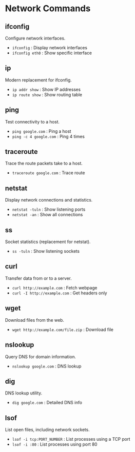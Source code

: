 # Network Commands

## ifconfig
Configure network interfaces.

- `ifconfig` : Display network interfaces
- `ifconfig eth0` : Show specific interface

## ip
Modern replacement for ifconfig.

- `ip addr show` : Show IP addresses
- `ip route show` : Show routing table

## ping
Test connectivity to a host.

- `ping google.com` : Ping a host
- `ping -c 4 google.com` : Ping 4 times

## traceroute
Trace the route packets take to a host.

- `traceroute google.com` : Trace route

## netstat
Display network connections and statistics.

- `netstat -tuln` : Show listening ports
- `netstat -an` : Show all connections

## ss
Socket statistics (replacement for netstat).

- `ss -tuln` : Show listening sockets

## curl
Transfer data from or to a server.

- `curl http://example.com` : Fetch webpage
- `curl -I http://example.com` : Get headers only

## wget
Download files from the web.

- `wget http://example.com/file.zip` : Download file

## nslookup
Query DNS for domain information.

- `nslookup google.com` : DNS lookup

## dig
DNS lookup utility.

- `dig google.com` : Detailed DNS info

## lsof
List open files, including network sockets.

- `lsof -i tcp:PORT_NUMBER` : List processes using a TCP port
- `lsof -i :80` : List processes using port 80